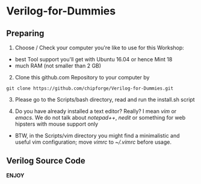 # Verilog-for-Dummies

## Preparing

1.  Choose / Check your computer you're like to use for this Workshop:
   *  best Tool support you'll get with Ubuntu 16.04 or hence Mint 18
   *  much RAM (not smaller than 2 GB)

2.  Clone this github.com Repository to your computer by
```
git clone https://github.com/chipforge/Verilog-for-Dummies.git
```

3.  Please go to the Scripts/bash directory, read and run the install.sh script

4.  Do you have already installed a text editor? Really? I mean _vim_ or _emacs_. We do not talk about _notepad++_, _nedit_ or something for web hipsters with mouse support only
   *  BTW, in the Scripts/vim directory you might find a minimalistic and useful vim configuration; move _vimrc_ to _~/.vimrc_ before usage.

## Verilog Source Code


**ENJOY**
